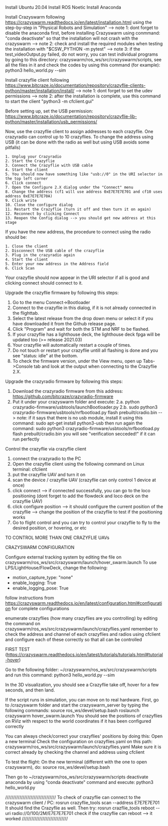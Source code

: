 Install Ubuntu 20.04
Install ROS Noetic
Install Anaconda

Install Crazyswarm following https://crazyswarm.readthedocs.io/en/latest/installation.html using the step-by-step in "Physical Robots and Simulation"
--> note 1: dont forget to disable the anaconda first, before installing Crazyswarm using conmmand: "conda deactivate" so that the installation will not crash with the crazyswarm
--> note 2: check and install the required modules when testing the installation with "$CSW_PYTHON -m pytest"
--> note 3: if the test_videoOutput.py failed, do not worry, you can test individual programs by going to this directory: crazyswarm/ros_ws/src/crazyswarm/scripts, see all the files in it and check the codes by using this command (for example): python3 hello_world.py --sim

Install crazyflie client following https://www.bitcraze.io/documentation/repository/crazyflie-clients-python/master/installation/install/
--> note 1: dont forget to set the udev permissions
--> note 2: after the installation is complete, use this command to start the client "python3 -m cfclient.gui"

Before setting up, set the USB permission:
https://www.bitcraze.io/documentation/repository/crazyflie-lib-python/master/installation/usb_permissions/

Now, use the crazyflie client to assign addresses to each crazyflie. One crazyradio can control up to 10 crazyflies. To change the address using USB (it can be done with the radio as well but using USB avoids some pitfalls)

    1. Unplug your Crazyradio
    2. Start the Crazyflie
    3. Connect the Crazyflie with USB cable
    4. Start the client
    5. You should now have something like "usb://0" in the URI selector in the top left corner
    6. Click connect
    7. Open the Configure 2.X dialog under the "Connect" menu
    8. Change the address (cf1 will use address 0xE7E7E7E701 and cf10 uses address 0xE7E7E7E70A)
    9. Click write
    10. Close the configure dialog
    11. Restart the Crazyflie (turn it off and then turn it on again)
    12. Reconnect by clicking Connect
    13. Reopen the Config dialog --> you should get new address at this stage

If you have the new address, the procedure to connect using the radio should be:

    1. Close the client
    2. Disconnect the USB cable of the crazyflie
    3. Plug in the crazyradio again
    4. Start the client
    5. Enter your new address in the Address field
    6. Click Scan

Your crazyflie should now appear in the URI selector if all is good and clicking connect should connect to it.

Upgrade the crazyflie firmware by following this steps:
1. Go to the menu Connect->Bootloader
2. Connect to the crazyflie in this dialog, if it is not already connected in the flighttab.
3. Select the latest release from the drop down menu or select it if you have downloaded it from the Github release page.
4. Click "Program" and wait for both the STM and NRF to be flashed.
5. If your crazyflie has a lighthouse deck, the lighthouse deck fpga will be updated too (>= release 2021.03)
6. Your crazyflie will automatically restart a couple of times.
7. Do not touch or restart your crazyflie untill all flashing is done and you see "status: idle" at the bottom.
8. To check the firmware version, under the View menu, open up Tabs->Console tab and look at the output when connecting to the Crazyflie 2.X.

Upgrade the crazyradio firmware by following this steps:
1. Download the crazyradio firmware from this address: https://github.com/bitcraze/crazyradio-firmware
2. Put it under your crazyswarm folder and execute: 
2.a. python crazyradio-firmware/usbtools/launchBootloader.py
2.b. sudo python3 crazyradio-firmware/usbtools/nrfbootload.py flash prebuilt/cradio.bin
--> note: if it says that there is no usb module, install it using this command: 
sudo apt-get install python3-usb
then run again the command:
sudo python3 crazyradio-firmware/usbtools/nrfbootload.py flash prebuilt/cradio.bin
you will see "verification secceded!" if it can run perfectly

Control the crazyflie via crazyflie client
1. connect the crazyradio to the PC
2. Open the crazyflie client using the following command on Linux terminal: cfclient
3. put the crazyflie UAV and turn it on
4. scan the device / crazyflie UAV (crazyflie can only control 1 device at once)
5. click connect --> if connected successfully, you can go to the loco positioning (dont forget to add the flowdeck and loco deck on the crazyflie UAV)
6. click configure position --> it should configure the current position of the crazyflie --> change the position of the crazyflie to test if the positioning works
7. Go to flight control and you can try to control your crazyflie to fly to the desired position, or hovering, or etc



TO CONTROL MORE THAN ONE CRAZYFLIE UAVs

CRAZYSWARM CONFIGURATION

Configure external tracking system by editing the file on crazyswarm/ros_ws/src/crazyswarm/launch/hover_swarm.launch
To use LPS/LightHouse/FlowDeck, change the following:
- motion_capture_type: "none"
- enable_logging: True
- enable_logging_pose: True

follow instructions from https://crazyswarm.readthedocs.io/en/latest/configuration.html#configuration for complete configurations

enumerate crazyflies (how many crazyflies are you controlling) by editing the command on crazyswarm/ros_ws/src/crazyswarm/launch/crazyflies.yaml
remember to check the address and channel of each crazyflies and radios using cfclient and configure each of these correctly so that all can be controlled



FIRST TEST (https://crazyswarm.readthedocs.io/en/latest/tutorials/tutorials.html#tutorial-hover)

Go to the following folder: ~/crazyswarm/ros_ws/src/crazyswarm/scripts and run this command:
python3 hello_world.py --sim

In the 3D visualization, you should see a Crazyflie take off, hover for a few seconds, and then land.

If the script runs in simulation, you can move on to real hardware. 
First, go to /crazyswarm folder and start the crazyswarm_server by typing the following commands:
source ros_ws/devel/setup.bash
roslaunch crazyswarm hover_swarm.launch
You should see the positions of crazyflies on RViz with respect to the world coordinates if it has been configured correctly

You can always check/correct your crazyflies' positions by doing this:
Open a new terminal
Check the configuration on crazyflies.yaml on this path: crazyswarm/ros_ws/src/crazyswarm/launch/crazyflies.yaml
Make sure it is correct already by checking the channel and address using cfclient

To test the flight:
On the new terminal (different with the one to open crazyswarm), do:
source ros_ws/devel/setup.bash

Then go to ~/crazyswarm/ros_ws/src/crazyswarm/scripts
deactivate anaconda by using "conda deactivate" command and execute: python3 hello_world.py


////////////////////////////////
To check of crazyflie can connect to the crazyswarm client / PC:
rosrun crazyflie_tools scan --address E7E7E7E701
It should find the Crazyflie as well. Then try:
rosrun crazflie_tools reboot --uri radio://0/100/2M/E7E7E7E701
check if the crazyflie can reboot --> it worked
/////////////////////////////




